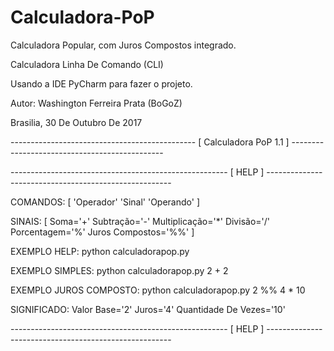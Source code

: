 # Calculadora-PoP
Calculadora Popular, com Juros Compostos integrado.

Calculadora Linha De Comando (CLI)

Usando a IDE PyCharm para fazer o projeto.

Autor: Washington Ferreira Prata (BoGoZ)

Brasilia, 30 De Outubro De 2017

---------------------------------------------- [ Calculadora PoP 1.1 ] ----------------------------------------------

------------------------------------------------------ [ HELP ] ------------------------------------------------------

COMANDOS: [ 'Operador' 'Sinal' 'Operando' ]

SINAIS: [ Soma='+' Subtração='-' Multiplicação='*' Divisão='/' Porcentagem='%' Juros Compostos='%%' ]

EXEMPLO HELP: python calculadorapop.py

EXEMPLO SIMPLES: python calculadorapop.py 2 + 2

EXEMPLO JUROS COMPOSTO: python calculadorapop.py 2 %% 4 * 10

SIGNIFICADO: Valor Base='2' Juros='4' Quantidade De Vezes='10'

------------------------------------------------------ [ HELP ] ------------------------------------------------------
